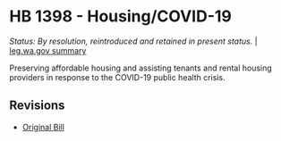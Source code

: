 # HB 1398 - Housing/COVID-19
*Status: By resolution, reintroduced and retained in present status.* | [leg.wa.gov summary](https://app.leg.wa.gov/billsummary?BillNumber=1398&Year=2021)

Preserving affordable housing and assisting tenants and rental housing providers in response to the COVID-19 public health crisis.

## Revisions
* [Original Bill](1/)